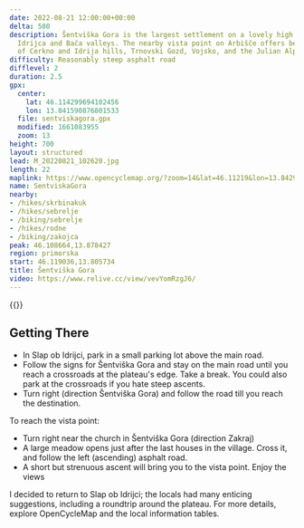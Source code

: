 ```yaml
---
date: 2022-08-21 12:00:00+00:00
delta: 580
description: Šentviška Gora is the largest settlement on a lovely high plateau between
  Idrijca and Bača valleys. The nearby vista point on Arbišče offers beautiful views
  of Cerkno and Idrija hills, Trnovski Gozd, Vojsko, and the Julian Alps.
difficulty: Reasonably steep asphalt road
difflevel: 2
duration: 2.5
gpx:
  center:
    lat: 46.114299694102456
    lon: 13.841590876801533
  file: sentviskagora.gpx
  modified: 1661083955
  zoom: 13
height: 700
layout: structured
lead: M_20220821_102620.jpg
length: 22
maplink: https://www.opencyclemap.org/?zoom=14&lat=46.11219&lon=13.84293&layers=B0000
name: SentviskaGora
nearby:
- /hikes/skrbinakuk
- /hikes/sebrelje
- /biking/sebrelje
- /hikes/rodne
- /biking/zakojca
peak: 46.108664,13.878427
region: primorska
start: 46.119036,13.805734
title: Šentviška Gora
video: https://www.relive.cc/view/vevYomRzgJ6/
---
```

{{<hike-details description="yes">}}

## Getting There

* In Slap ob Idrijci, park in a small parking lot above the main road.
* Follow the signs for Šentviška Gora and stay on the main road until you reach a crossroads at the plateau's edge. Take a break. You could also park at the crossroads if you hate steep ascents.
* Turn right (direction Šentviška Gora) and follow the road till you reach the destination.

To reach the vista point:

* Turn right near the church in Šentviška Gora (direction Zakraj)
* A large meadow opens just after the last houses in the village. Cross it, and follow the left (ascending) asphalt road.
* A short but strenuous ascent will bring you to the vista point. Enjoy the views

I decided to return to Slap ob Idrijci; the locals had many enticing suggestions, including a roundtrip around the plateau. For more details, explore OpenCycleMap and the local information tables.
